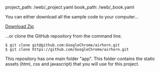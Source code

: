 project_path: /web/_project.yaml
book_path: /web/_book.yaml


You can either download all the sample code to your computer... 

[Download Zip](https://github.com/GoogleChrome/airhorn/archive/master.zip)

...or clone the GitHub repository from the command line.

<div class="highlight"><pre><code class="language-bash" data-lang="bash"><span class="nv">$ </span>git clone git@github.com:GoogleChrome/airhorn.git
<span class="nv">$ </span>git clone https://github.com/GoogleChrome/airhorn.git</code></pre></div>

This repository has one main folder "app".  This folder contains the static assets (html, css and javascript) that you will use for this project.



